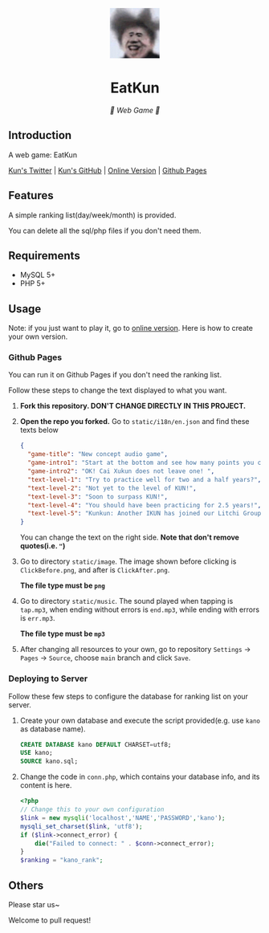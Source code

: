 <p align="center">
  <a href="https://fgfobdpqjs.github.io/CHICXK/index.html"><img src="https://github.com/fgfobdpqjs/fgfobdpqjs.github.io/blob/main/CHICXK/static/image/ClickBefore.png?raw=true" width="100" height="100" alt="EatKun"></a>
</p>

<div align="center">

# EatKun

_🦌 Web Game 🥛_

</div>


## Introduction
A web game: EatKun

[Kun's Twitter](about:blank)
|
[Kun's GitHub](https://github.com/fgfobdpqjs)
|
[Online Version](https://fgfobdpqjs.github.io/CHICXK/index.html)
|
[Github Pages](https://fgfobdpqjs.github.io/CHICXK/index.html)

## Features

A simple ranking list(day/week/month) is provided.

You can delete all the sql/php files if you don't need them.

## Requirements
+ MySQL 5+
+ PHP 5+

## Usage

Note: if you just want to play it, go to [online version](https://fgfobdpqjs.github.io/CHICXK/index.html). Here is how to create your own version.

### Github Pages

You can run it on Github Pages if you don't need the ranking list.

Follow these steps to change the text displayed to what you want.

1. **Fork this repository. DON'T CHANGE DIRECTLY IN THIS PROJECT.**

2. **Open the repo you forked.** Go to `static/i18n/en.json` and find these texts below

   ```json
   {
     "game-title": "New concept audio game",
     "game-intro1": "Start at the bottom and see how many points you can get",
     "game-intro2": "OK! Cai Xukun does not leave one! ",
     "text-level-1": "Try to practice well for two and a half years?",
     "text-level-2": "Not yet to the level of KUN!",
     "text-level-3": "Soon to surpass KUN!",
     "text-level-4": "You should have been practicing for 2.5 years!",
     "text-level-5": "Kunkun: Another IKUN has joined our Litchi Group!"
   }
   ```

   You can change the text on the right side. **Note that don't remove quotes(i.e. `"`)**

3. Go to directory `static/image`. The image shown before clicking is `ClickBefore.png`, and after is `ClickAfter.png`.

   **The file type must be `png`**

4. Go to directory `static/music`. The sound played when tapping is `tap.mp3`, when ending without errors is `end.mp3`, while ending with errors is `err.mp3`.

   **The file type must be `mp3`**

5. After changing all resources to your own, go to repository `Settings` -> `Pages` -> `Source`, choose `main` branch and click `Save`.

### Deploying to Server

Follow these few steps to configure the database for ranking list on your server.

1. Create your own database and execute the script provided(e.g. use `kano` as database name).
   
   ```sql
   CREATE DATABASE kano DEFAULT CHARSET=utf8;
   USE kano;
   SOURCE kano.sql;
   ```
   
2. Change the code in `conn.php`, which contains your database info, and its content is here.

   ```php
   <?php
   // Change this to your own configuration
   $link = new mysqli('localhost','NAME','PASSWORD','kano');
   mysqli_set_charset($link, 'utf8');
   if ($link->connect_error) {
       die("Failed to connect: " . $conn->connect_error);
   }
   $ranking = "kano_rank";
   ```

   


## Others

Please star us~

Welcome to pull request!
